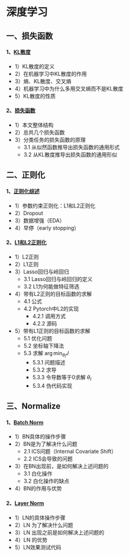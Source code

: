 # 深度学习

## 一、损失函数

#### 1、[KL散度](./损失函数/KL散度/)

* 1）KL散度的定义
* 2）在机器学习中KL散度的作用
* 3）熵、KL散度、交叉熵
* 4）机器学习中为什么多用交叉熵而不是KL散度
* 5）KL散度的性质

#### 2、[损失函数](./损失函数/损失函数/)

* 1）本文整体结构
* 2）总共几个损失函数
* 3）分类任务的损失函数的原理
    * 3.1 从似然函数推导出损失函数的通用形式
    * 3.2 从KL散度推导出损失函数的通用形似

## 二、正则化

#### 1、[正则化综述](./正则化/正则化综述/)

* 1）参数约束正则化：L1和L2正则化
* 2）Dropout
* 3）数据增强（EDA）
* 4）早停（early stopping）

#### 2、[L1和L2正则化](./正则化/L1和L2正则化/)

* 1）L2正则
* 2）L1正则
* 3）Lasso回归与岭回归
    * 3.1 Lasso回归与岭回归的定义
    * 3.2 L1为何能做特征筛选
* 4）带有L2正则的目标函数的求解
    * 4.1 公式
    * 4.2 Pytorch中L2的实现
        * 4.2.1 调用方式
        * 4.2.2 源码
* 5）带有L1正则的目标函数的求解
    * 5.1 优化问题
    * 5.2 坐标轴下降法
    * 5.3 求解 $\arg \min_{\theta_l} J$
        * 5.3.1 问题描述
        * 5.3.2 求导
        * 5.3.3 令导数等于0求解 $\theta_l$
        * 5.3.4 伪代码实现

## 三、Normalize

#### 1、[Batch Norm](./Normalize/batch_normalize/)

* 1）BN具体的操作步骤
* 2）BN是为了解决什么问题
    * 2.1 ICS问题（Internal Covariate Shift）
    * 2.2 ICS会导致的问题
* 3）在BN出现前，是如何解决上述问题的
    * 3.1 白化操作
    * 3.2 白化操作的缺点
* 4）BN的作用与优势

#### 2、[Layer Norm](./Normalize/layer_normalize/)

* 1）LN的具体操作步骤
* 2）LN 为了解决什么问题
* 3）LN 出现之前是如何解决上述问题的
* 4）LN 的优势
* 5）LN效果测试代码
